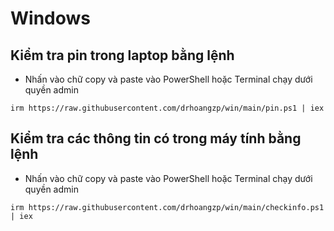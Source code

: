 # Windows
## Kiểm tra pin trong laptop bằng lệnh
- Nhấn vào chữ copy và paste vào PowerShell hoặc Terminal chạy dưới quyền admin
```
irm https://raw.githubusercontent.com/drhoangzp/win/main/pin.ps1 | iex
```
## Kiểm tra các thông tin có trong máy tính bằng lệnh
- Nhấn vào chữ copy và paste vào PowerShell hoặc Terminal chạy dưới quyền admin
```
irm https://raw.githubusercontent.com/drhoangzp/win/main/checkinfo.ps1 | iex
```
